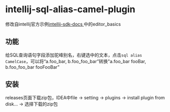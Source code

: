 # intellij-sql-alias-camel-plugin

修改自intellij官方示例[intellij-sdk-docs
](https://github.com/JetBrains/intellij-sdk-docs)中的editor_basics

## 功能
给SQL查询语句字段添加驼峰别名，右键选中的文本，点击`sql alias CamelCase`，可以将“a.foo_bar, b.foo_foo_bar”转换"a.foo_bar fooBar, b.foo_foo_bar fooFooBar”

## 安装
releases页面下载zip包，IDEA中file -> setting -> plugins -> install plugin from disk... -> 选择下载的zip包

